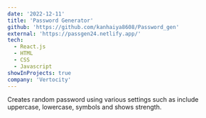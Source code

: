 ```yaml
---
date: '2022-12-11'
title: 'Password Generator'
github: 'https://github.com/kanhaiya8608/Password_gen'
external: 'https://passgen24.netlify.app/'
tech:
  - React.js
  - HTML
  - CSS
  - Javascript
showInProjects: true
company: 'Vertocity'
---
```


Creates random password using various settings such as include uppercase, lowercase, symbols and shows strength.
